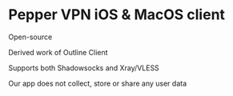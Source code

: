# Pepper VPN iOS & MacOS client

Open-source

Derived work of Outline Client

Supports both Shadowsocks and Xray/VLESS

Our app does not collect, store or share any user data
